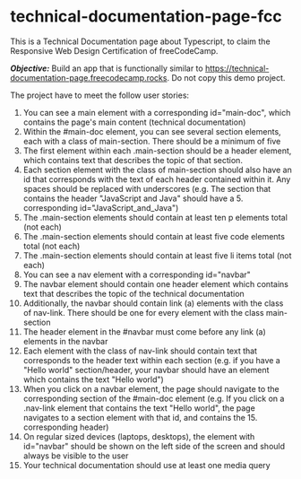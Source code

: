 # technical-documentation-page-fcc
This is a Technical Documentation page about Typescript, to claim the Responsive Web Design Certification of freeCodeCamp. 

***Objective:*** Build an app that is functionally similar to https://technical-documentation-page.freecodecamp.rocks. Do not copy this demo project.

The project have to meet the follow user stories:

1. You can see a main element with a corresponding id="main-doc", which contains the page's main content (technical documentation)
2. Within the #main-doc element, you can see several section elements, each with a class of main-section. There should be a minimum of five
3. The first element within each .main-section should be a header element, which contains text that describes the topic of that section.
4. Each section element with the class of main-section should also have an id that corresponds with the text of each header contained within it. Any spaces should be replaced with underscores (e.g. The section that contains the header "JavaScript and Java" should have a 5. corresponding id="JavaScript_and_Java")
6. The .main-section elements should contain at least ten p elements total (not each)
7. The .main-section elements should contain at least five code elements total (not each)
8. The .main-section elements should contain at least five li items total (not each)
9. You can see a nav element with a corresponding id="navbar"
10. The navbar element should contain one header element which contains text that describes the topic of the technical documentation
11. Additionally, the navbar should contain link (a) elements with the class of nav-link. There should be one for every element with the class main-section
12. The header element in the #navbar must come before any link (a) elements in the navbar
13. Each element with the class of nav-link should contain text that corresponds to the header text within each section (e.g. if you have a "Hello world" section/header, your navbar should have an element which contains the text "Hello world")
14. When you click on a navbar element, the page should navigate to the corresponding section of the #main-doc element (e.g. If you click on a .nav-link element that contains the text "Hello world", the page navigates to a section element with that id, and contains the 15. corresponding header)
16. On regular sized devices (laptops, desktops), the element with id="navbar" should be shown on the left side of the screen and should always be visible to the user
17. Your technical documentation should use at least one media query
